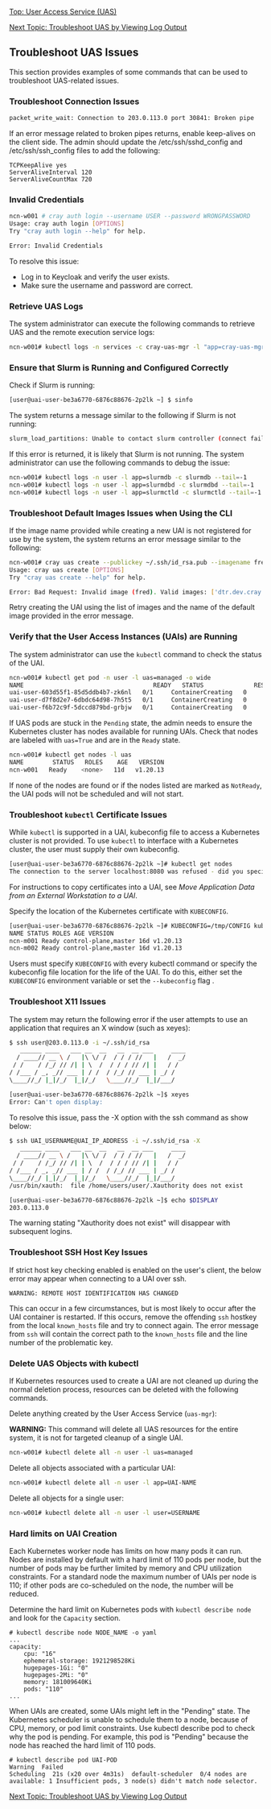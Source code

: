 [Top: User Access Service (UAS)](User_Access_Service_UAS.md)

[Next Topic: Troubleshoot UAS by Viewing Log Output](Troubleshoot_UAS_by_Viewing_Log_Output.md)

## Troubleshoot UAS Issues

This section provides examples of some commands that can be used to troubleshoot UAS-related issues.

### Troubleshoot Connection Issues

```bash
packet_write_wait: Connection to 203.0.113.0 port 30841: Broken pipe
```

If an error message related to broken pipes returns, enable keep-alives on the client side. The admin should update the /etc/ssh/sshd\_config and /etc/ssh/ssh\_config files to add the following:

```
TCPKeepAlive yes
ServerAliveInterval 120
ServerAliveCountMax 720
```

### Invalid Credentials

```bash
ncn-w001 # cray auth login --username USER --password WRONGPASSWORD
Usage: cray auth login [OPTIONS]
Try "cray auth login --help" for help.

Error: Invalid Credentials
```

To resolve this issue:

-   Log in to Keycloak and verify the user exists.
-   Make sure the username and password are correct.

### Retrieve UAS Logs

The system administrator can execute the following commands to retrieve UAS and the remote execution service logs:

```bash
ncn-w001# kubectl logs -n services -c cray-uas-mgr -l "app=cray-uas-mgr"
```

### Ensure that Slurm is Running and Configured Correctly

Check if Slurm is running:

```bash
[user@uai-user-be3a6770-6876c88676-2p2lk ~] $ sinfo
```

The system returns a message similar to the following if Slurm is not running:

```bash
slurm_load_partitions: Unable to contact slurm controller (connect failure)
```

If this error is returned, it is likely that Slurm is not running. The system administrator can use the following commands to debug the issue:

```bash
ncn-w001# kubectl logs -n user -l app=slurmdb -c slurmdb --tail=-1
ncn-w001# kubectl logs -n user -l app=slurmdbd -c slurmdbd --tail=-1
ncn-w001# kubectl logs -n user -l app=slurmctld -c slurmctld --tail=-1
```

### Troubleshoot Default Images Issues when Using the CLI

If the image name provided while creating a new UAI is not registered for use by the system, the system returns an error message similar to the following:

```bash
ncn-w001# cray uas create --publickey ~/.ssh/id_rsa.pub --imagename fred
Usage: cray uas create [OPTIONS]
Try "cray uas create --help" for help.

Error: Bad Request: Invalid image (fred). Valid images: ['dtr.dev.cray.com:443/cray/cray-uas-sles15sp1:latest']. Default: dtr.dev.cray.com:443/cray/cray-uas-sles15sp1:latest
```

Retry creating the UAI using the list of images and the name of the default image provided in the error message.

### Verify that the User Access Instances \(UAIs\) are Running

The system administrator can use the `kubectl` command to check the status of the UAI.

```bash
ncn-w001# kubectl get pod -n user -l uas=managed -o wide
NAME                                    READY   STATUS              RESTARTS   AGE    IP       NODE    NOMINATED NODE   READINESS GATES
uai-user-603d55f1-85d5ddb4b7-zk6nl   0/1     ContainerCreating   0          109s   <none>   sms-2   <none>           <none>
uai-user-d7f8d2e7-6dbdc64d98-7h5t5   0/1     ContainerCreating   0          116s   <none>   sms-2   <none>           <none>
uai-user-f6b72c9f-5dccd879bd-grbjw   0/1     ContainerCreating   0          113s   <none>   sms-2   <none>           <none>
```

If UAS pods are stuck in the `Pending` state, the admin needs to ensure the Kubernetes cluster has nodes available for running UAIs. Check that nodes are labeled with `uas=True` and are in the `Ready` state.

```bash
ncn-w001# kubectl get nodes -l uas
NAME        STATUS   ROLES    AGE   VERSION
ncn-w001   Ready    <none>   11d   v1.20.13
```

If none of the nodes are found or if the nodes listed are marked as `NotReady`, the UAI pods will not be scheduled and will not start.

### Troubleshoot `kubectl` Certificate Issues

While `kubectl` is supported in a UAI, kubeconfig file to access a Kubernetes cluster is not provided. To use `kubectl` to interface with a Kubernetes cluster, the user must supply their own kubeconfig.

```bash
[user@uai-user-be3a6770-6876c88676-2p2lk ~]# kubectl get nodes
The connection to the server localhost:8080 was refused - did you specify the right host or port?
```

For instructions to copy certificates into a UAI, see *Move Application Data from an External Workstation to a UAI*.

Specify the location of the Kubernetes certificate with `KUBECONFIG`.

```bash
[user@uai-user-be3a6770-6876c88676-2p2lk ~]# KUBECONFIG=/tmp/CONFIG kubectl get nodes
NAME STATUS ROLES AGE VERSION
ncn-m001 Ready control-plane,master 16d v1.20.13
ncn-m002 Ready control-plane,master 16d v1.20.13
```

Users must specify `KUBECONFIG` with every kubectl command or specify the kubeconfig file location for the life of the UAI. To do this, either set the `KUBECONFIG` environment variable or set the `--kubeconfig` flag .

### Troubleshoot X11 Issues

The system may return the following error if the user attempts to use an application that requires an X window \(such as xeyes\):

```bash
$ ssh user@203.0.113.0 -i ~/.ssh/id_rsa
   ______ ____   ___ __  __   __  __ ___     ____
  / ____// __ \ /   |\ \/ /  / / / //   |   /  _/
 / /    / /_/ // /| | \  /  / / / // /| |   / /
/ /___ / _, _// ___ | / /  / /_/ // ___ | _/ /
\____//_/ |_|/_/  |_|/_/   \____//_/  |_|/___/

[user@uai-user-be3a6770-6876c88676-2p2lk ~]$ xeyes
Error: Can't open display:
```

To resolve this issue, pass the -X option with the ssh command as show below:

```bash
$ ssh UAI_USERNAME@UAI_IP_ADDRESS -i ~/.ssh/id_rsa -X
   ______ ____   ___ __  __   __  __ ___     ____
  / ____// __ \ /   |\ \/ /  / / / //   |   /  _/
 / /    / /_/ // /| | \  /  / / / // /| |   / /
/ /___ / _, _// ___ | / /  / /_/ // ___ | _/ /
\____//_/ |_|/_/  |_|/_/   \____//_/  |_|/___/
/usr/bin/xauth:  file /home/users/user/.Xauthority does not exist

[user@uai-user-be3a6770-6876c88676-2p2lk ~]$ echo $DISPLAY
203.0.113.0
```

The warning stating "Xauthority does not exist" will disappear with subsequent logins.

### Troubleshoot SSH Host Key Issues

If strict host key checking enabled is enabled on the user's client, the below error may appear when connecting to a UAI over ssh.

```
WARNING: REMOTE HOST IDENTIFICATION HAS CHANGED
```

This can occur in a few circumstances, but is most likely to occur after the UAI container is restarted. If this occurs, remove the offending `ssh` hostkey from the local `known_hosts` file and try to connect again. The error message from `ssh` will contain the correct path to the `known_hosts` file and the line number of the problematic key.

### Delete UAS Objects with kubectl

If Kubernetes resources used to create a UAI are not cleaned up during the normal deletion process, resources can be deleted with the following commands.

Delete anything created by the User Access Service \(`uas-mgr`\):

**WARNING:** This command will delete all UAS resources for the entire system, it is not for targeted cleanup of a single UAI.

```bash
ncn-w001# kubectl delete all -n user -l uas=managed
```

Delete all objects associated with a particular UAI:

```bash
ncn-w001# kubectl delete all -n user -l app=UAI-NAME
```

Delete all objects for a single user:

```bash
ncn-w001# kubectl delete all -n user -l user=USERNAME
```

### Hard limits on UAI Creation

Each Kubernetes worker node has limits on how many pods it can run. Nodes are installed by default with a hard limit of 110 pods per node, but the number of pods may be further limited by memory and CPU utilization constraints. For a standard node the maximum number of UAIs per node is 110; if other pods are co-scheduled on the node, the number will be reduced.

Determine the hard limit on Kubernetes pods with `kubectl describe node` and look for the `Capacity` section.

```
# kubectl describe node NODE_NAME -o yaml
...
capacity:
    cpu: "16"
    ephemeral-storage: 1921298528Ki
    hugepages-1Gi: "0"
    hugepages-2Mi: "0"
    memory: 181009640Ki
    pods: "110"
...
```

When UAIs are created, some UAIs might left in the "Pending" state. The Kubernetes scheduler is unable to schedule them to a node, because of CPU, memory, or pod limit constraints. Use kubectl describe pod to check why the pod is pending. For example, this pod is "Pending" because the node has reached the hard limit of 110 pods.

```
# kubectl describe pod UAI-POD
Warning  Failed
Scheduling  21s (x20 over 4m31s)  default-scheduler  0/4 nodes are available: 1 Insufficient pods, 3 node(s) didn't match node selector.
```

[Next Topic: Troubleshoot UAS by Viewing Log Output](Troubleshoot_UAS_by_Viewing_Log_Output.md)
